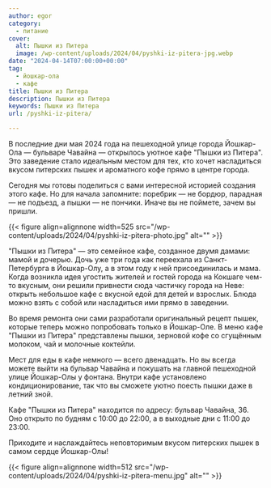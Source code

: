 ```yaml
---
author: egor
category:
  - питание
cover:
  alt: Пышки из Питера
  image: /wp-content/uploads/2024/04/pyshki-iz-pitera-jpg.webp
date: "2024-04-14T07:00:00+00:00"
tag:
  - йошкар-ола
  - кафе
title: Пышки из Питера
description: Пышки из Питера
keywords: Пышки из Питера
url: /pyshki-iz-pitera/

---
```

В последние дни мая 2024 года на пешеходной улице города Йошкар-Ола — бульваре Чавайна — открылось уютное кафе "Пышки из Питера". Это заведение стало идеальным местом для тех, кто хочет насладиться вкусом питерских пышек и ароматного кофе прямо в центре города.

Сегодня мы готовы поделиться с вами интересной историей создания этого кафе. Но для начала запомните: поребрик — не бордюр, парадная — не подъезд, а пышки — не пончики. Иначе вы не поймете, зачем вы пришли.

{{< figure align=alignnone width=525 src="/wp-content/uploads/2024/04/pyshki-iz-pitera-photo.jpg" alt="" >}}

"Пышки из Питера" — это семейное кафе, созданное двумя дамами: мамой и дочерью. Дочь уже три года как переехала из Санкт-Петербурга в Йошкар-Олу, а в этом году к ней присоединилась и мама. Когда возникла идея угостить жителей и гостей города на Кокшаге чем-то вкусным, они решили привнести сюда частичку города на Неве: открыть небольшое кафе с вкусной едой для детей и взрослых. Блюда можно взять с собой или насладиться ими прямо в заведении.

Во время ремонта они сами разработали оригинальный рецепт пышек, которые теперь можно попробовать только в Йошкар-Оле. В меню кафе "Пышки из Питера" представлены пышки, зерновой кофе со сгущённым молоком, чай и молочные коктейли.

Мест для еды в кафе немного — всего двенадцать. Но вы всегда можете выйти на бульвар Чавайна и покушать на главной пешеходной улице Йошкар-Олы у фонтана. Внутри кафе установлено кондиционирование, так что вы сможете уютно поесть пышки даже в летний зной.

Кафе "Пышки из Питера" находится по адресу: бульвар Чавайна, 36\. Оно открыто по будням с 10:00 до 22:00, а в выходные дни с 11:00 до 23:00.

Приходите и наслаждайтесь неповторимым вкусом питерских пышек в самом сердце Йошкар-Олы!

{{< figure align=alignnone width=512 src="/wp-content/uploads/2024/04/pyshki-iz-pitera-menu.jpg" alt="" >}}
